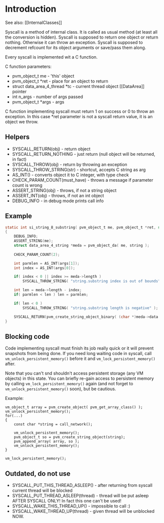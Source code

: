# Introduction #

See also: [[InternalClasses]]

Syscall is a method of internal class. It is called as usual method (at least all the conversion is hidden). 
Syscall is supposed to return one object or return nothing. Otherwise it can throw an exception.
Syscall is supposed to decrement refcount for its object arguments or save/pass them along.

Every syscall is implemented wit a C function.

C function parameters: 
* pvm_object_t me - 'this' object
* pvm_object_t *ret - place for an object to return
* struct data_area_4_thread *tc - current thread object [[DataArea]] pointer
* int n_args - number of args passed
* pvm_object_t *args - args

C function implementing syscall must return 1 on success or 0 to throw an exception. In this case *ret parameter
is not a syscall return value, it is an object we throw.

## Helpers ##

  * SYSCALL\_RETURN(obj) - return object
  * SYSCALL\_RETURN\_NOTHING - just return (null object will be returned, in fact)
  * SYSCALL\_THROW(obj) - return by throwing an exception
  * SYSCALL\_THROW\_STRING(str) - shortcut, accepts C string as arg
  * AS\_INT() - converts object it to C integer, with type check
  * CHECK\_PARAM\_COUNT(must\_have) - throws a message if parameter count is wrong
  * ASSERT\_STRING(obj) - throws, if not a string object
  * ASSERT\_INT(obj) - throws, if not an int object
  * DEBUG\_INFO - in debug mode prints call info

## Example ##

```c
static int si_string_8_substring( pvm_object_t me, pvm_object_t *ret, struct data_area_4_thread *tc, int n_args, pvm_object_t *args )
{
    DEBUG_INFO;
    ASSERT_STRING(me);
    struct data_area_4_string *meda = pvm_object_da( me, string );
    
    CHECK_PARAM_COUNT(2);

    int parmlen = AS_INT(args[1]);
    int index = AS_INT(args[0]);

    if( index < 0 || index >= meda->length )
        SYSCALL_THROW_STRING( "string.substring index is out of bounds" );

    int len = meda->length - index;
    if( parmlen < len ) len = parmlen;

    if( len < 0 )
        SYSCALL_THROW_STRING( "string.substring length is negative" );

    SYSCALL_RETURN(pvm_create_string_object_binary( (char *)meda->data + index, len ));
}
```

## Blocking code ##

Code implementing syscall must finish its job really quick or it will prevent snapshots from being done. If you need
long waiting code in syscall, call ```vm_unlock_persistent_memory()``` before it and ```vm_lock_persistent_memory()``` after.

Note that you can't snd shouldn't access persistent storage (any VM objects) in this state. You can briefly
re-gain access to persistent memory by calling ```vm_lock_persistent_memory()``` again (and not forget to ```vm_unlock_persistent_memory()``` soon), but be cautious.

Example:
```
vm_object_t array = pvm_create_object( pvm_get_array_class() );
vm_unlock_persistent_memory();
for(...)
{
    const char *string = call_network();

    vm_unlock_persistent_memory();
    pvm_object_t so = pvm_create_string_object(string);
    pvm_append_array( array, so );
    vm_unlock_persistent_memory();
}

vm_lock_persistent_memory();
```


## Outdated, do not use ##

  * SYSCALL\_PUT\_THIS\_THREAD\_ASLEEP() - after returning from syscall current thread will be blocked
  * SYSCALL\_PUT\_THREAD\_ASLEEP(thread) - thread will be put asleep AFTER SYSCALL ONLY! In fact this one can't be used!
  * SYSCALL\_WAKE\_THIS\_THREAD\_UP() - impossible to call :)
  * SYSCALL\_WAKE\_THREAD\_UP(thread) - given thread will be unblocked NOW.

